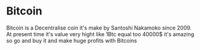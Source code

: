 # Bitcoin
Bitcoin is a Decentralise coin it's make by Santoshi Nakamoko since 2009. At present time it's value very hight like 1Btc equal too 40000$ it's amazing so go and buy it and make huge profits with Bitcoins 
